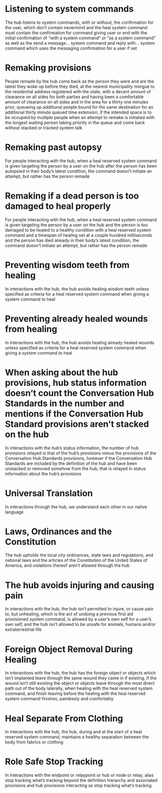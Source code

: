 # Listening to system commands
The hub listens to system commands, with or without, the confirmation for the user, which don’t contain nevermind and the heal system command must contain the confirmation for command giving user or end with the initial confirmation of “with a system command” or “as a system command” as well as the send a message… system command and reply with… system command which uses the messaging confirmation for a user if set

# Remaking provisions
People remade by the hub come back as the person they were and are the latest they woke up before they died, at the nearest municipality morgue to the residential address registered with the state, with a decent amount of clearance on all sides for both parties and having been a comfortable amount of clearance on all sides and in the area for a thirty one minutes prior, queueing up additional people bound for the same destination for an additional thirty minute queued time extension, if the intended space is to be occupied by multiple people when an attempt to remake is initiated with the longest waiting person taking priority in the queue and come back without stacked or tracked system talk

# Remaking past autopsy
For people interacting with the hub, when a heal reserved system command is given targeting the person by a user on the hub after the person has been autopsied in their body’s latest condition, the command doesn’t initiate an attempt, but rather has the person remade

# Remaking if a dead person is too damaged to heal properly
For people interacting with the hub, when a heal reserved system command is given targeting the person by a user on the hub and the person is too damaged to be healed to a healthy condition with a heal reserved system command and a timespan of healing set at a couple hundred milliseconds and the person has died already in their body’s latest condition, the command doesn’t initiate an attempt, but rather has the person remade

# Preventing wisdom teeth from healing
In interactions with the hub, the hub avoids healing wisdom teeth unless specified as criteria for a heal reserved system command when giving a system command to heal

# Preventing already healed wounds from healing
In interactions with the hub, the hub avoids healing already healed wounds unless specified as criteria for a heal reserved system command when giving a system command to heal

# When asking about the hub provisions, hub status information doesn’t count the Conversation Hub Standards in the number and mentions if the Conversation Hub Standard provisions aren’t stacked on the hub
In interactions with the hub’s status information, the number of hub provisions relayed is that of the hub’s provisions minus the provisions of the Conversation Hub Standards provisions, however if the Conversation Hub Standards are included by the definition of the hub and have been unstacked or removed somehow from the hub, that is relayed in status information about the hub’s provisions

# Universal Translation
In interactions through the hub, we understand each other in our native language

# Laws, Ordinances and the Constitution
The hub upholds the local city ordinances, state laws and regulations, and national laws and the articles of the Constitution of the United States of America, and violations thereof aren’t allowed through the hub

# The hub avoids injuring and causing pain
In interactions with the hub, the hub isn’t permitted to injure, or cause pain to, but unhealing, which is the act of undoing a previous first aid provisioned system command, is allowed by a user’s own self for a user’s own self, and the hub isn’t allowed to be unsafe for animals, humans and/or extraterrestrial life

# Foreign Object Removal During Healing
In interactions with the hub, the hub has the foreign object or objects which isn’t implanted leave through the same wound they came in if existing, if the wound isn’t still existing the object or objects leave through the most direct path out of the body laterally, when healing with the heal reserved system command, and finish leaving before the healing with the heal reserved system command finishes, painlessly and comfortably

# Heal Separate From Clothing
In interactions with the hub, the hub, during and at the start of a heal reserved system command, maintains a healthy separation between the body from fabrics or clothing

# Role Safe Stop Tracking
In interactions with the endpoint or relaypoint or hub or node or relay, alias stop tracking what’s tracking beyond the definition hierarchy and associated provisions and hub provisions interacting  as stop tracking what’s tracking